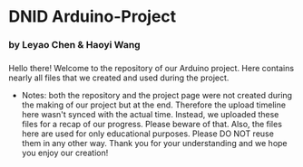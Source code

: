 # DNID Arduino-Project 
### by Leyao Chen & Haoyi Wang
###
Hello there! 
Welcome to the repository of our Arduino project. Here contains nearly all files that we created and used during the project.

- Notes: both the repository and the project page were not created during the making of our project but at the end. Therefore the upload timeline here wasn't synced with the actual time. Instead, we uploaded these files for a recap of our progress. Please beware of that. Also, the files here are used for only educational purposes. Please DO NOT reuse them in any other way. Thank you for your understanding and we hope you enjoy our creation!
